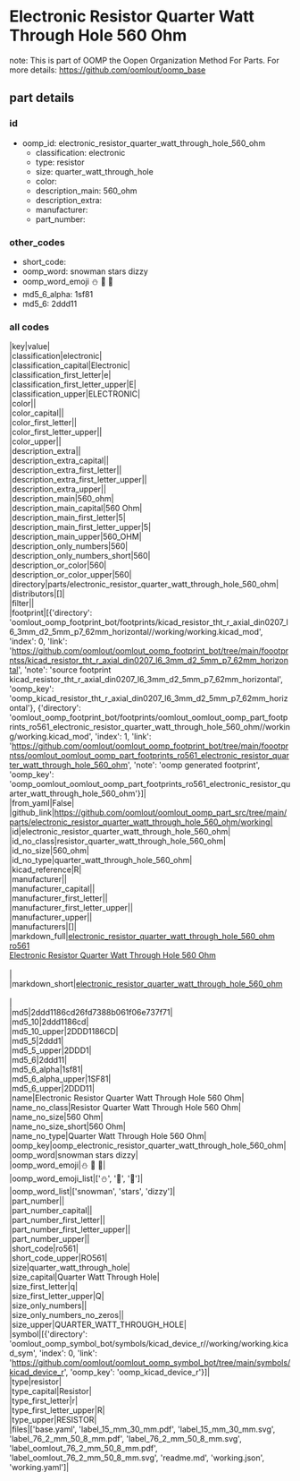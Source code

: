 # Electronic Resistor Quarter Watt Through Hole 560 Ohm  

note: This is part of OOMP the Oopen Organization Method For Parts. For more details: https://github.com/oomlout/oomp_base

##  part details





### id
* oomp_id: electronic_resistor_quarter_watt_through_hole_560_ohm
  * classification: electronic
  * type: resistor
  * size: quarter_watt_through_hole
  * color: 
  * description_main: 560_ohm
  * description_extra: 
  * manufacturer: 
  * part_number: 

### other_codes
* short_code: 
* oomp_word: snowman stars dizzy
* oomp_word_emoji :snowman: :stars: :dizzy:
* md5_6_alpha: 1sf81
* md5_6: 2ddd11

### all codes 
|key|value|  
|classification|electronic|  
|classification_capital|Electronic|  
|classification_first_letter|e|  
|classification_first_letter_upper|E|  
|classification_upper|ELECTRONIC|  
|color||  
|color_capital||  
|color_first_letter||  
|color_first_letter_upper||  
|color_upper||  
|description_extra||  
|description_extra_capital||  
|description_extra_first_letter||  
|description_extra_first_letter_upper||  
|description_extra_upper||  
|description_main|560_ohm|  
|description_main_capital|560 Ohm|  
|description_main_first_letter|5|  
|description_main_first_letter_upper|5|  
|description_main_upper|560_OHM|  
|description_only_numbers|560|  
|description_only_numbers_short|560|  
|description_or_color|560|  
|description_or_color_upper|560|  
|directory|parts/electronic_resistor_quarter_watt_through_hole_560_ohm|  
|distributors|[]|  
|filter||  
|footprint|[{'directory': 'oomlout_oomp_footprint_bot/footprints/kicad_resistor_tht_r_axial_din0207_l6_3mm_d2_5mm_p7_62mm_horizontal//working/working.kicad_mod', 'index': 0, 'link': 'https://github.com/oomlout/oomlout_oomp_footprint_bot/tree/main/foootprntss/kicad_resistor_tht_r_axial_din0207_l6_3mm_d2_5mm_p7_62mm_horizontal', 'note': 'source footprint kicad_resistor_tht_r_axial_din0207_l6_3mm_d2_5mm_p7_62mm_horizontal', 'oomp_key': 'oomp_kicad_resistor_tht_r_axial_din0207_l6_3mm_d2_5mm_p7_62mm_horizontal'}, {'directory': 'oomlout_oomp_footprint_bot/footprints/oomlout_oomlout_oomp_part_footprints_ro561_electronic_resistor_quarter_watt_through_hole_560_ohm//working/working.kicad_mod', 'index': 1, 'link': 'https://github.com/oomlout/oomlout_oomp_footprint_bot/tree/main/foootprntss/oomlout_oomlout_oomp_part_footprints_ro561_electronic_resistor_quarter_watt_through_hole_560_ohm', 'note': 'oomp generated footprint', 'oomp_key': 'oomp_oomlout_oomlout_oomp_part_footprints_ro561_electronic_resistor_quarter_watt_through_hole_560_ohm'}]|  
|from_yaml|False|  
|github_link|https://github.com/oomlout/oomlout_oomp_part_src/tree/main/parts/electronic_resistor_quarter_watt_through_hole_560_ohm/working|  
|id|electronic_resistor_quarter_watt_through_hole_560_ohm|  
|id_no_class|resistor_quarter_watt_through_hole_560_ohm|  
|id_no_size|560_ohm|  
|id_no_type|quarter_watt_through_hole_560_ohm|  
|kicad_reference|R|  
|manufacturer||  
|manufacturer_capital||  
|manufacturer_first_letter||  
|manufacturer_first_letter_upper||  
|manufacturer_upper||  
|manufacturers|[]|  
|markdown_full|[electronic_resistor_quarter_watt_through_hole_560_ohm](https://github.com/oomlout/oomlout_oomp_part_src/tree/main/parts/electronic_resistor_quarter_watt_through_hole_560_ohm/working)<br>[ro561](https://github.com/oomlout/oomlout_oomp_part_src/tree/main/parts/electronic_resistor_quarter_watt_through_hole_560_ohm/working)<br>[Electronic Resistor Quarter Watt Through Hole 560 Ohm](https://github.com/oomlout/oomlout_oomp_part_src/tree/main/parts/electronic_resistor_quarter_watt_through_hole_560_ohm/working)<br><br>|  
|markdown_short|[electronic_resistor_quarter_watt_through_hole_560_ohm](https://github.com/oomlout/oomlout_oomp_part_src/tree/main/parts/electronic_resistor_quarter_watt_through_hole_560_ohm/working)<br><br>|  
|md5|2ddd1186cd26fd7388b061f06e737f71|  
|md5_10|2ddd1186cd|  
|md5_10_upper|2DDD1186CD|  
|md5_5|2ddd1|  
|md5_5_upper|2DDD1|  
|md5_6|2ddd11|  
|md5_6_alpha|1sf81|  
|md5_6_alpha_upper|1SF81|  
|md5_6_upper|2DDD11|  
|name|Electronic Resistor Quarter Watt Through Hole 560 Ohm|  
|name_no_class|Resistor Quarter Watt Through Hole 560 Ohm|  
|name_no_size|560 Ohm|  
|name_no_size_short|560 Ohm|  
|name_no_type|Quarter Watt Through Hole 560 Ohm|  
|oomp_key|oomp_electronic_resistor_quarter_watt_through_hole_560_ohm|  
|oomp_word|snowman stars dizzy|  
|oomp_word_emoji|:snowman: :stars: :dizzy:|  
|oomp_word_emoji_list|[':snowman:', ':stars:', ':dizzy:']|  
|oomp_word_list|['snowman', 'stars', 'dizzy']|  
|part_number||  
|part_number_capital||  
|part_number_first_letter||  
|part_number_first_letter_upper||  
|part_number_upper||  
|short_code|ro561|  
|short_code_upper|RO561|  
|size|quarter_watt_through_hole|  
|size_capital|Quarter Watt Through Hole|  
|size_first_letter|q|  
|size_first_letter_upper|Q|  
|size_only_numbers||  
|size_only_numbers_no_zeros||  
|size_upper|QUARTER_WATT_THROUGH_HOLE|  
|symbol|[{'directory': 'oomlout_oomp_symbol_bot/symbols/kicad_device_r//working/working.kicad_sym', 'index': 0, 'link': 'https://github.com/oomlout/oomlout_oomp_symbol_bot/tree/main/symbols/kicad_device_r', 'oomp_key': 'oomp_kicad_device_r'}]|  
|type|resistor|  
|type_capital|Resistor|  
|type_first_letter|r|  
|type_first_letter_upper|R|  
|type_upper|RESISTOR|  
|files|['base.yaml', 'label_15_mm_30_mm.pdf', 'label_15_mm_30_mm.svg', 'label_76_2_mm_50_8_mm.pdf', 'label_76_2_mm_50_8_mm.svg', 'label_oomlout_76_2_mm_50_8_mm.pdf', 'label_oomlout_76_2_mm_50_8_mm.svg', 'readme.md', 'working.json', 'working.yaml']|  
